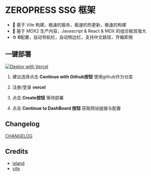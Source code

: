 # ZEROPRESS SSG 框架

- 🚀 基于 Vite 构建，极速的服务，极速的热更新，极速的构建
- 📝 基于 MDX2 生产内容，Javascript & React & MDX 的组合极其强大
- ⚙️ **0**配置，自动导航栏，自动侧边栏，支持中文路径，开箱即用

## 一键部署

[![Deploy with Vercel](https://vercel.com/button)](https://vercel.com/new/clone?repository-url=https%3A%2F%2Fgithub.com%2Fhouhongxu%2Fzeropress-typescript.git&project-name=zeropress&repository-name=zeropress&output-directory=dist)

1. 建议选择点击 **Continue with Github按钮** 使用github作为仓库

2. 注册/登录 **vercel**

3. 点击 **Create按钮** 等待部署

4. 点击 **Continue to DashBoard 按钮** 获取网站链接与配置

## Changelog

[CHANGELOG](https://github.com/903040380/hhxpress/blob/master/packages/zeropress/CHANGELOG.md)

## Credits

- [island](https://github.com/sanyuan0704/island.js)
- [vite](https://github.com/vitejs/vite)
